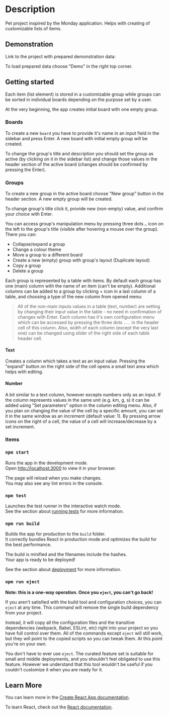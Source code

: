 # Description

Pet project inspired by the Monday application. Helps with creating of customizable lists of items.

## Demonstration

Link to the project with prepared demonstration data:

To load prepared data choose "Demo" in the right top corner.

## Getting started

Each item (list element) is stored in a customizable group while groups can be sorted in individual boards depending on the purpose set by a user.

At the very beginning, the app creates initial board with one empty group.

### Boards

To create a new `board` you have to provide it's name in an input field in the sidebar and press Enter. A new board with initial empty group will be created.

To change the group's title and description you should set the group as active (by clicking on it in the sidebar list) and change those values in the header section of the active board (changes should be confirmed by pressing the Enter).

### Groups

To create a new group in the active board choose "New group" button in the header section. A new empty group will be created.

To change group's title click it, provide new (non-empty) value, and confirm your choice with Enter.

You can access group's manipulation menu by pressing three dots `…` icon on the left to the group's title (visible after hovering a mouse over the group). There you can:

- Collapse/expand a group
- Change a colour theme
- Move a group to a different board
- Create a new (empty) group with group's layout (Duplicate layout)
- Copy a group
- Delete a group

Each group is represented by a table with items. By default each group has one (main) column with the name of an item (can't be empty). Additional columns can be added to a group by clicking + icon in a last column of a table, and choosing a type of the new column from opened menu:

> All of the non-main inputs values in a table (text, number) are setting by changing their input value in the table - no need in confirmation of changes with Enter. Each column has it's own configuration menu which can be accessed by pressing the three dots `...` in the header cell of this column. Also, width of each column (except the very last one) can be changed using slider of the right side of each table header cell.

#### Text

Creates a column which takes a text as an input value. Pressing the "expand" button on the right side of the cell opens a small text area which helps with editing.

#### Number

A bit similar to a text column, however excepts numbers only as an input. If the column represents values in the same unit (e.g. km, g, s) it can be added using "Set parameters" option in the column editing menu. Also, if you plan on changing the value of the cell by a specific amount, you can set it in the same window as an increment (default value: 1). By pressing arrow icons on the right of a cell, the value of a cell will increase/decrease by a set increment.

### Items

### `npm start`

Runs the app in the development mode.\
Open [http://localhost:3000](http://localhost:3000) to view it in your browser.

The page will reload when you make changes.\
You may also see any lint errors in the console.

### `npm test`

Launches the test runner in the interactive watch mode.\
See the section about [running tests](https://facebook.github.io/create-react-app/docs/running-tests) for more information.

### `npm run build`

Builds the app for production to the `build` folder.\
It correctly bundles React in production mode and optimizes the build for the best performance.

The build is minified and the filenames include the hashes.\
Your app is ready to be deployed!

See the section about [deployment](https://facebook.github.io/create-react-app/docs/deployment) for more information.

### `npm run eject`

**Note: this is a one-way operation. Once you `eject`, you can't go back!**

If you aren't satisfied with the build tool and configuration choices, you can `eject` at any time. This command will remove the single build dependency from your project.

Instead, it will copy all the configuration files and the transitive dependencies (webpack, Babel, ESLint, etc) right into your project so you have full control over them. All of the commands except `eject` will still work, but they will point to the copied scripts so you can tweak them. At this point you're on your own.

You don't have to ever use `eject`. The curated feature set is suitable for small and middle deployments, and you shouldn't feel obligated to use this feature. However we understand that this tool wouldn't be useful if you couldn't customize it when you are ready for it.

## Learn More

You can learn more in the [Create React App documentation](https://facebook.github.io/create-react-app/docs/getting-started).

To learn React, check out the [React documentation](https://reactjs.org/).
